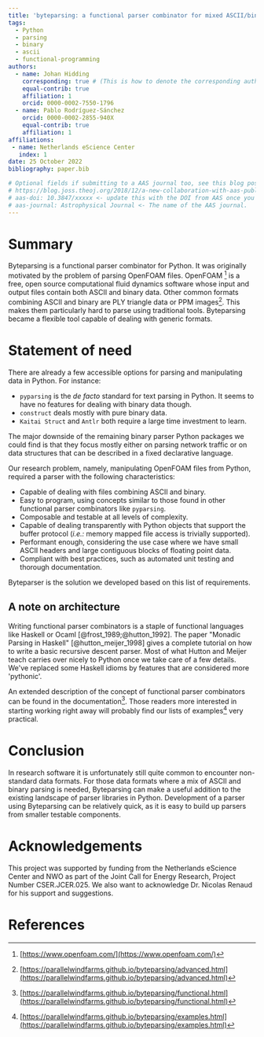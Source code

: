 ```yaml
---
title: 'byteparsing: a functional parser combinator for mixed ASCII/binary data'
tags:
  - Python
  - parsing
  - binary
  - ascii
  - functional-programming
authors:
  - name: Johan Hidding
    corresponding: true # (This is how to denote the corresponding author)
    equal-contrib: true
    affiliation: 1
    orcid: 0000-0002-7550-1796
  - name: Pablo Rodríguez-Sánchez
    orcid: 0000-0002-2855-940X
    equal-contrib: true
    affiliation: 1
affiliations:
 - name: Netherlands eScience Center
   index: 1
date: 25 October 2022
bibliography: paper.bib

# Optional fields if submitting to a AAS journal too, see this blog post:
# https://blog.joss.theoj.org/2018/12/a-new-collaboration-with-aas-publishing
# aas-doi: 10.3847/xxxxx <- update this with the DOI from AAS once you know it.
# aas-journal: Astrophysical Journal <- The name of the AAS journal.
---
```


# Summary

Byteparsing is a functional parser combinator for Python. It was originally motivated by the problem of parsing OpenFOAM files. OpenFOAM [^1] is a free, open source computational fluid dynamics software whose input and output files contain both ASCII and binary data. Other common formats combining ASCII and binary are PLY triangle data or PPM images[^2]. This makes them particularly hard to parse using traditional tools. Byteparsing became a flexible tool capable of dealing with generic formats.

# Statement of need

There are already a few accessible options for parsing and manipulating data in Python. For instance:

- `pyparsing` is the _de facto_ standard for text parsing in Python. It seems to have no features for dealing with binary data though.
- `construct` deals mostly with pure binary data.
- `Kaitai Struct` and `Antlr` both require a large time investment to learn.

The major downside of the remaining binary parser Python packages we could find is that they focus mostly either on parsing network traffic or on data structures that can be described in a fixed declarative language.

Our research problem, namely, manipulating OpenFOAM files from Python, required a parser with the following characteristics:

- Capable of dealing with files combining ASCII and binary.
- Easy to program, using concepts similar to those found in other functional parser combinators like `pyparsing`.
- Composable and testable at all levels of complexity.
- Capable of dealing transparently with Python objects that support the buffer protocol (_i.e.:_ memory mapped file access is trivially supported).
- Performant enough, considering the use case where we have small ASCII headers and large contiguous blocks of floating point data.
- Compliant with best practices, such as automated unit testing and thorough documentation.

Byteparser is the solution we developed based on this list of requirements.

## A note on architecture

Writing functional parser combinators is a staple of functional languages like Haskell or Ocaml [@frost_1989;@hutton_1992]. The paper "Monadic Parsing in Haskell" [@hutton_meijer_1998] gives a complete tutorial on how to write a basic recursive descent parser. Most of what Hutton and Meijer teach carries over nicely to Python once we take care of a few details. We've replaced some Haskell idioms by features that are considered more 'pythonic'.

An extended description of the concept of functional parser combinators can be found in the documentation[^3]. Those readers more interested in starting working right away will probably find our lists of examples[^4] very practical.

# Conclusion
In research software it is unfortunately still quite common to encounter non-standard data formats. For those data formats where a mix of ASCII and binary parsing is needed, Byteparsing can make a useful addition to the existing landscape of parser libraries in Python. Development of a parser using Byteparsing can be relatively quick, as it is easy to build up parsers from smaller testable components.

# Acknowledgements
This project was supported by funding from the Netherlands eScience Center and NWO as part of the Joint Call for Energy Research, Project Number CSER.JCER.025. We also want to acknowledge Dr. Nicolas Renaud for his support and suggestions.

# References

<!-- Footnotes -->
[^1]: [https://www.openfoam.com/](https://www.openfoam.com/)
[^2]: [https://parallelwindfarms.github.io/byteparsing/advanced.html](https://parallelwindfarms.github.io/byteparsing/advanced.html)
[^3]: [https://parallelwindfarms.github.io/byteparsing/functional.html](https://parallelwindfarms.github.io/byteparsing/functional.html)
[^4]: [https://parallelwindfarms.github.io/byteparsing/examples.html](https://parallelwindfarms.github.io/byteparsing/examples.html)